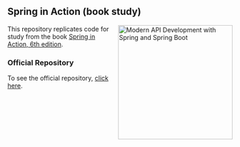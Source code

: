 ## Spring in Action (book study)
<a href="https://www.manning.com/books/spring-in-action-sixth-edition"><img src="https://images.manning.com/360/480/resize/book/c/108ea71-54af-47b6-9c39-148a1dc0ce4c/Walls-Spring-6ed-HI.png" alt="Modern API Development with Spring and Spring Boot" height="256px" align="right"></a>
This repository replicates code for study from the book [Spring in Action, 6th edition](https://www.manning.com/books/spring-in-action-sixth-edition).

### Official Repository
To see the official repository, [click here](https://github.com/habuma/spring-in-action-6-samples).

